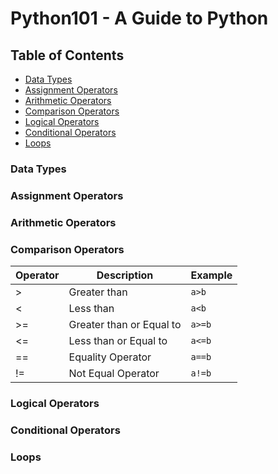 # Python101 - A Guide to Python

## Table of Contents

- [Data Types](https://github.com/Ladydiana/Python101#data-types)
- [Assignment Operators](https://github.com/Ladydiana/Python101#assignment-operators)
- [Arithmetic Operators](https://github.com/Ladydiana/Python101#arithmetic-operators)
- [Comparison Operators](https://github.com/Ladydiana/Python101#comparison-operators)
- [Logical Operators](https://github.com/Ladydiana/Python101#logical-operators)
- [Conditional Operators](https://github.com/Ladydiana/Python101#conditional-operators)
- [Loops](https://github.com/Ladydiana/Python101#loops)


### Data Types

### Assignment Operators

### Arithmetic Operators

### Comparison Operators

| Operator      | Description   			| 			Example			|
| ------------- | ------------------------ 	| --------------------------
|		>		| Greater than				|        ``` a>b ```		|
|		<		| Less than					|        ``` a<b ```		|
|		>=		| Greater than or Equal to 	|        ``` a>=b ```		|
|		<=		| Less than or Equal to 	|        ``` a<=b ```		|
|      == 		| Equality Operator  		|        ``` a==b ```		|
|      !=  		| Not Equal Operator  		|        ``` a!=b ```		|

### Logical Operators

### Conditional Operators

### Loops

